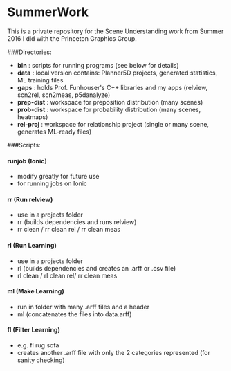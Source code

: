 # SummerWork

This is a private repository for the Scene Understanding work from Summer 2016 I did with the Princeton Graphics Group.

###Directories:

- **bin** : scripts for running programs (see below for details)
- **data** : local version contains: Planner5D projects, generated statistics, ML training files
- **gaps** : holds Prof. Funhouser's C++ libraries and my apps (relview, scn2rel, scn2meas, p5danalyze)
- **prep-dist** : workspace for preposition distribution (many scenes)
- **prob-dist** : workspace for probability distribution (many scenes, heatmaps)
- **rel-proj** : workspace for relationship project (single or many scene, generates ML-ready files)

###Scripts:

#### runjob (Ionic)
- modify greatly for future use
- for running jobs on Ionic

#### rr (Run relview)
- use in a projects folder
- rr (builds dependencies and runs relview)
- rr clean / rr clean rel / rr clean meas

#### rl (Run Learning)
- use in a projects folder
- rl (builds dependencies and creates an .arff or .csv file)
- rl clean / rl clean rel/ rr clean meas

#### ml (Make Learning)
- run in folder with many .arff files and a header
- ml (concatenates the files into data.arff)

#### fl (Filter Learning)
- e.g. fl rug sofa
- creates another .arff file with only the 2 categories represented (for sanity checking)
